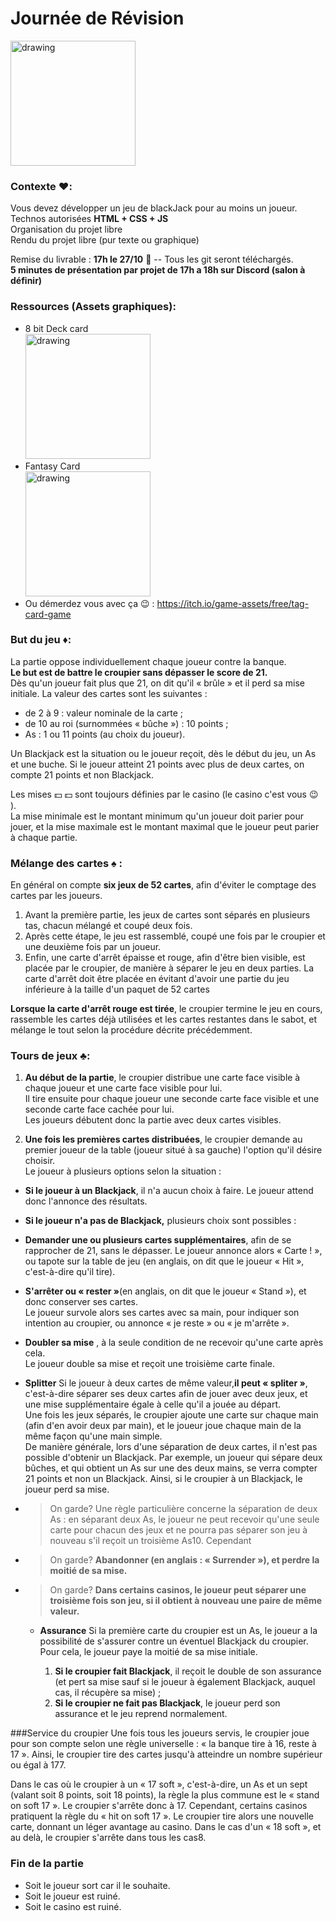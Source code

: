 # Journée de Révision
<img src="https://static.vecteezy.com/system/resources/previews/002/232/210/original/blackjack-logo-on-a-green-background-with-cards-chips-and-money-card-game-casino-game-illustration-free-vector.jpg" alt="drawing" width="200"/>

### Contexte :hearts::
Vous devez développer un jeu de blackJack pour au moins un joueur.  
Technos autorisées **HTML + CSS + JS**  
Organisation du projet libre  
Rendu du projet libre (pur texte ou graphique)  

Remise du livrable : **17h le 27/10** :metal: -- Tous les git seront téléchargés.   
**5 minutes de présentation par projet de 17h a 18h sur Discord (salon à définir)**  
### Ressources (Assets graphiques):
- 8 bit Deck card  
[<img src="https://img.itch.zone/aW1nLzM5NjQ5MTEuZ2lm/original/kS4Rjh.gif" alt="drawing" width="200"/>](https://drawsgood.itch.io/8bit-deck-card-assets)
- Fantasy Card  
 [<img src="https://img.itch.zone/aW1nLzQ5MTUwNDYucG5n/original/njs5rD.png" alt="drawing" width="200"/>](https://cazwolf.itch.io/pixel-fantasy-cards)
- Ou démerdez vous avec ça :wink: : https://itch.io/game-assets/free/tag-card-game
### But du jeu :diamonds::
La partie oppose individuellement chaque joueur contre la banque.   
**Le but est de battre le croupier sans dépasser le score de 21.**  
Dès qu'un joueur fait plus que 21, on dit qu'il « brûle » et il perd sa mise initiale. 
La valeur des cartes sont les suivantes :  
- de 2 à 9 : valeur nominale de la carte ;
- de 10 au roi (surnommées « bûche »)  : 10 points ;
- As : 1 ou 11 points (au choix du joueur).

Un Blackjack est la situation ou le joueur reçoit, dès le début du jeu, un As et une buche. 
Si le joueur atteint 21 points avec plus de deux cartes, on compte 21 points et non Blackjack.  

Les mises 	:dollar:	:dollar: sont toujours définies par le casino (le casino c'est vous :wink: ).  
La mise minimale est le montant minimum qu'un joueur doit parier pour jouer, et la mise maximale est le montant maximal que le joueur peut parier à chaque partie.  

### Mélange des cartes :spades: :
En général on compte **six jeux de 52 cartes**, afin d'éviter le comptage des cartes par les joueurs.  
1. Avant la première partie, les jeux de cartes sont séparés en plusieurs tas, chacun mélangé et coupé deux fois. 
2. Après cette étape, le jeu est rassemblé, coupé une fois par le croupier et une deuxième fois par un joueur. 
3. Enfin, une carte d'arrêt épaisse et rouge, afin d'être bien visible, est placée par le croupier, de manière à séparer le jeu en deux parties. 
La carte d'arrêt doit être placée en évitant d'avoir une partie du jeu inférieure à la taille d'un paquet de 52 cartes

**Lorsque la carte d'arrêt rouge est tirée**, le croupier termine le jeu en cours, rassemble les cartes déjà utilisées et les cartes restantes dans le sabot, et mélange le tout selon la procédure décrite précédemment.

### Tours de jeux 	:clubs:: 
1. **Au début de la partie**, le croupier distribue une carte face visible à chaque joueur et une carte face visible pour lui.  
  Il tire ensuite pour chaque joueur une seconde carte face visible et une seconde carte face cachée pour lui.  
  Les joueurs débutent donc la partie avec deux cartes visibles.  

2. **Une fois les premières cartes distribuées**, le croupier demande au premier joueur de la table (joueur situé à sa gauche) l'option qu'il désire choisir.  
Le joueur à plusieurs options selon la situation :

  - **Si le joueur à un Blackjack**, il n'a aucun choix à faire. Le joueur attend donc l'annonce des résultats.

   - **Si le joueur n'a pas de Blackjack,** plusieurs choix sont possibles :

   - **Demander une ou plusieurs cartes supplémentaires**, afin de se rapprocher de 21, sans le dépasser. 
Le joueur annonce alors « Carte ! », ou tapote sur la table de jeu (en anglais, on dit que le joueur « Hit », c'est-à-dire qu'il tire).  
   - **S'arrêter ou « rester »**(en anglais, on dit que le joueur « Stand »), et donc conserver ses cartes.  
Le joueur survole alors ses cartes avec sa main, pour indiquer son intention au croupier, ou annonce « je reste » ou « je m'arrête ».  
   - **Doubler sa mise** , à la seule condition de ne recevoir qu'une carte après cela.  
Le joueur double sa mise et reçoit une troisième carte finale.
   - **Splitter** Si le joueur à deux cartes de même valeur,**il peut « spliter »**, c'est-à-dire séparer ses deux cartes afin de jouer avec deux jeux, et une mise supplémentaire égale à celle qu'il a jouée au départ.  
Une fois les jeux séparés, le croupier ajoute une carte sur chaque main (afin d'en avoir deux par main), et le joueur joue chaque main de la même façon qu'une main simple.  
De manière générale, lors d'une séparation de deux cartes, il n'est pas possible d'obtenir un Blackjack. Par exemple, un joueur qui sépare deux bûches, et qui obtient un As sur une des deux mains, se verra compter 21 points et non un Blackjack. Ainsi, si le croupier à un Blackjack, le joueur perd sa mise.
- > On garde? Une règle particulière concerne la séparation de deux As : en séparant deux As, le joueur ne peut recevoir qu'une seule carte pour chacun des jeux et ne pourra pas séparer son jeu à nouveau s'il reçoit un troisième As10. Cependant
- > On garde? **Abandonner (en anglais : « Surrender »), et perdre la moitié de sa mise.**
- > On garde? **Dans certains casinos, le joueur peut séparer une troisième fois son jeu, si il obtient à nouveau une paire de même valeur.**  

  - **Assurance** Si la première carte du croupier est un As, le joueur a la possibilité de s'assurer contre un éventuel Blackjack du croupier. Pour cela, le joueur paye la moitié de sa mise initiale.

      1. **Si le croupier fait Blackjack**, il reçoit le double de son assurance (et pert sa mise sauf si le joueur à également Blackjack, auquel cas, il récupère sa mise) ;
      2. **Si le croupier ne fait pas Blackjack**, le joueur perd son assurance et le jeu reprend normalement.

###Service du croupier
Une fois tous les joueurs servis, le croupier joue pour son compte selon une règle universelle : « la banque tire à 16, reste à 17 ». Ainsi, le croupier tire des cartes jusqu'à atteindre un nombre supérieur ou égal à 177.

Dans le cas où le croupier à un « 17 soft », c'est-à-dire, un As et un sept (valant soit 8 points, soit 18 points), la règle la plus commune est le « stand on soft 17 ». Le croupier s'arrête donc à 17. Cependant, certains casinos pratiquent la règle du « hit on soft 17 ». Le croupier tire alors une nouvelle carte, donnant un léger avantage au casino. Dans le cas d'un « 18 soft », et au delà, le croupier s'arrête dans tous les cas8.

### Fin de la partie
- Soit le joueur sort car il le souhaite.
- Soit le joueur est ruiné.
- Soit le casino est ruiné.
